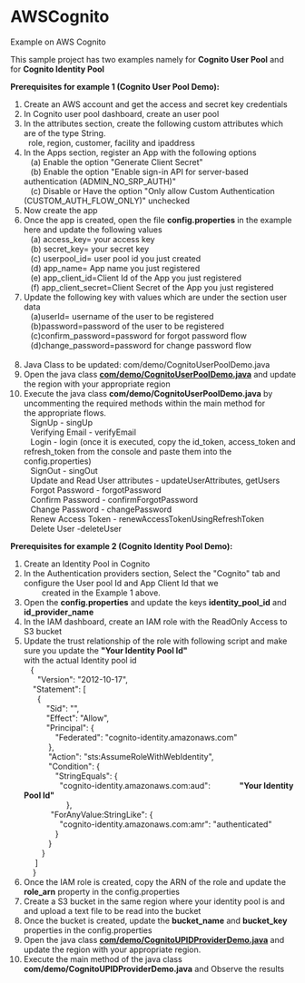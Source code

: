 # AWSCognito
Example on AWS Cognito

This sample project has two examples namely for <b>Cognito User Pool</b> and for <b>Cognito Identity Pool</b>

<b>Prerequisites for example 1 (Cognito User Pool Demo):</b> <br/>
1. Create an AWS account and get the access and secret key credentials <br/>
2. In Cognito user pool dashboard, create an user pool <br/>
3. In the attributes section, create the following custom attributes which are of the type String. <br/>
   role, region, customer, facility and ipaddress <br/>
4. In the Apps section, register an App with the following options <br/>
    (a) Enable the option "Generate Client Secret" <br/>
    (b) Enable the option "Enable sign-in API for server-based authentication (ADMIN_NO_SRP_AUTH)" <br/>
    (c) Disable or Have the option "Only allow Custom Authentication (CUSTOM_AUTH_FLOW_ONLY)" unchecked <br/>
5. Now create the app <br/>
6. Once the app is created, open the file <b>config.properties</b> in the example here and update the following values <br/>
    (a) access_key= your access key <br/>
    (b) secret_key= your secret key <br/>
    (c) userpool_id= user pool id you just created <br/>
    (d) app_name= App name you just registered <br/>
    (e) app_client_id=Client Id of the App you just registered  <br/>
    (f) app_client_secret=Client Secret of the App you just registered <br/>
7. Update the following key with values which are under the section user data  <br/>
    (a)userId= username of the user to be registered <br/>
    (b)password=password of the user to be registered <br/>
    (c)confirm_password=password for forgot password flow <br/>
    (d)change_password=password for change password flow <br/>
  
8. Java Class to be updated: com/demo/CognitoUserPoolDemo.java <br/>
9. Open the java class [<b>com/demo/CognitoUserPoolDemo.java</b>](https://github.com/augustinejuly/AWSCognito/blob/master/src/main/java/com/demo/CognitoUserPoolDemo.java) and update the region with your appropriate region <br/>
10. Execute the java class <b>com/demo/CognitoUserPoolDemo.java</b> by uncommenting the required methods within the main method for<br/>
    the appropriate flows. <br/>
    SignUp - singUp <br/>
    Verifying Email - verifyEmail <br/>
    Login - login (once it is executed, copy the id_token, access_token and refresh_token from the console and paste them into the<br/>             config.properties) <br/>
    SignOut - singOut <br/>
    Update and Read User attributes - updateUserAttributes, getUsers <br/>
    Forgot Password - forgotPassword <br/>
    Confirm Password - confirmForgotPassword <br/>
    Change Password - changePassword <br/>
    Renew Access Token - renewAccessTokenUsingRefreshToken <br/>
    Delete User -deleteUser <br/>
 
 <b>Prerequisites for example 2 (Cognito Identity Pool Demo):</b> <br/>
 1. Create an Identity Pool in Cognito <br/>
 2. In the Authentication providers section, Select the "Cognito" tab and configure the User pool Id and App Client Id that we <br/>         created  in the Example 1 above.<br/>
 3. Open the <b>config.properties</b> and update the keys <b>identity_pool_id</b> and <b>id_provider_name</b><br/>
 4. In the IAM dashboard, create an IAM role with the ReadOnly Access to S3 bucket<br/>
 5. Update the trust relationship of the role with following script and make sure you update the <b>"Your Identity Pool Id"</b> <br/>
    with the actual Identity pool id <br/>
    {<br/>  
     "Version": "2012-10-17",  <br/>
     "Statement": [    <br/>
       {      <br/>
           "Sid": "",      <br/>
           "Effect": "Allow",      <br/>
           "Principal": {        <br/>
                "Federated": "cognito-identity.amazonaws.com"      <br/>
            },      <br/>
            "Action": "sts:AssumeRoleWithWebIdentity",      <br/>
            "Condition": {        <br/>
               "StringEquals": {          <br/>
                 "cognito-identity.amazonaws.com:aud":             <b>"Your Identity Pool Id"</b> <br/>       
             },        <br/>
             "ForAnyValue:StringLike": {          <br/>
                 "cognito-identity.amazonaws.com:amr": "authenticated"        <br/>
               }      <br/>
            }    <br/>
         }  <br/>
      ]<br/>
     }<br/>
 6. Once the IAM role is created, copy the ARN of the role and update the <b>role_arn</b> property in the config.properties<br/>
 7. Create a S3 bucket in the same region where your identity pool is and and upload a text file to be read into the bucket<br/>
 8. Once the bucket is created, update the <b>bucket_name</b> and <b>bucket_key</b> properties in the config.properties<br/>
 9. Open the java class [<b>com/demo/CognitoUPIDProviderDemo.java</b>](https://github.com/augustinejuly/AWSCognito/blob/master/src/main/java/com/demo/CognitoUPIDProviderDemo.java)  and update the region with your appropriate region.<br/>
 10. Execute the main method of the java class <b>com/demo/CognitoUPIDProviderDemo.java</b> and Observe the results <br/>
    
